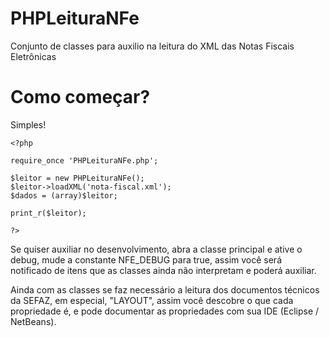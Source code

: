 PHPLeituraNFe
=============

Conjunto de classes para auxilio na leitura do XML das Notas Fiscais Eletrônicas

Como começar?
=============

Simples!

    <?php
    
    require_once 'PHPLeituraNFe.php';
    
    $leitor = new PHPLeituraNFe();
    $leitor->loadXML('nota-fiscal.xml');
    $dados = (array)$leitor;
    
    print_r($leitor);
    
    ?>

Se quiser auxiliar no desenvolvimento, abra a classe principal e ative o debug, mude a constante NFE_DEBUG para true, assim você será notificado de itens que as classes ainda não interpretam e poderá auxiliar.

Ainda com as classes se faz necessário a leitura dos documentos técnicos da SEFAZ, em especial, "LAYOUT", assim você descobre o que cada propriedade é, e pode documentar as propriedades com sua IDE (Eclipse / NetBeans).

